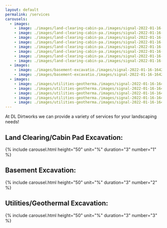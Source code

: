 ```yaml
---
layout: default
permalink: /services
carousels:
  - images:
    - image: ./images/land-clearing-cabin-pa./images/signal-2022-01-16-163723_001.jpeg 
    - image: ./images/land-clearing-cabin-pa./images/signal-2022-01-16-163723_002.jpeg 
    - image: ./images/land-clearing-cabin-pa./images/signal-2022-01-16-163723_003.jpeg 
    - image: ./images/land-clearing-cabin-pa./images/signal-2022-01-16-163723_004.jpeg 
    - image: ./images/land-clearing-cabin-pa./images/signal-2022-01-16-163723_005.jpeg 
    - image: ./images/land-clearing-cabin-pa./images/signal-2022-01-16-163723_006.jpeg 
    - image: ./images/land-clearing-cabin-pa./images/signal-2022-01-16-163723_007.jpeg 
    - image: ./images/land-clearing-cabin-pa./images/signal-2022-01-16-163723_008.jpeg 
  - images:
    - image: ./images/basement-excavatio./images/signal-2022-01-16-164212_001.jpeg
    - image: ./images/basement-excavatio./images/signal-2022-01-16-164212_002.jpeg
  - images:
    - image: ./images/utilities-geotherma./images/signal-2022-01-16-164809_001.jpeg
    - image: ./images/utilities-geotherma./images/signal-2022-01-16-164809_002.jpeg
    - image: ./images/utilities-geotherma./images/signal-2022-01-16-164809_003.jpeg
    - image: ./images/utilities-geotherma./images/signal-2022-01-16-164809_004.jpeg
    - image: ./images/utilities-geotherma./images/signal-2022-01-16-164809_005.jpeg
---
```


At DL Dirtworks we can provide a variety of services for your landscaping needs!

## Land Clearing/Cabin Pad Excavation:
{% include carousel.html height="50" unit="%" duration="3" number="1" %}

## Basement Excavation:
{% include carousel.html height="50" unit="%" duration="3" number="2" %}

## Utilities/Geothermal Excavation:
{% include carousel.html height="50" unit="%" duration="3" number="3" %}
